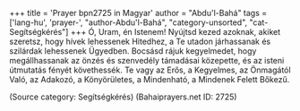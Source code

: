+++
title = 'Prayer bpn2725 in Magyar'
author = "Abdu'l-Bahá"
tags = ['lang-hu', 'prayer-', "author-Abdu'l-Bahá", "category-unsorted", "cat-Segítségkérés"]
+++
Ó, Uram, én Istenem! Nyújtsd kezed azoknak, akiket szeretsz, hogy hívek lehessenek Hitedhez, a Te utadon járhassanak és szilárdak lehessenek Ügyedben. Bocsásd rájuk kegyelmedet, hogy megállhassanak az önzés és szenvedély támadásai közepette, és az isteni útmutatás fényét követhessék. Te vagy az Erős, a Kegyelmes, az Önmagától Való, az Adakozó, a Könyörületes, a Mindenható, a Mindenek Felett Bőkezű.

(Source category: Segítségkérés)
(Bahaiprayers.net ID: 2725)
